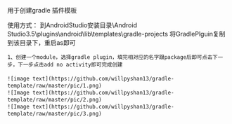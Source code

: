 用于创建gradle 插件模板

使用方式：
    到AndroidStudio安装目录\Android Studio3.5\plugins\android\lib\templates\gradle-projects
	将GradlePlguin复制到该目录下，重启as即可
	
	1、创建一个module，选择gradle plugin，填完相对应的名字跟package后即可点击下一步，下一步点击add no activity即可完成创建
	
	![image text](https://github.com/willpyshan13/gradle-template/raw/master/pic/1.png)
	![Image text](https://github.com/willpyshan13/gradle-template/raw/master/pic/2.png)
	![Image text](https://github.com/willpyshan13/gradle-template/raw/master/pic/3.png)
	
